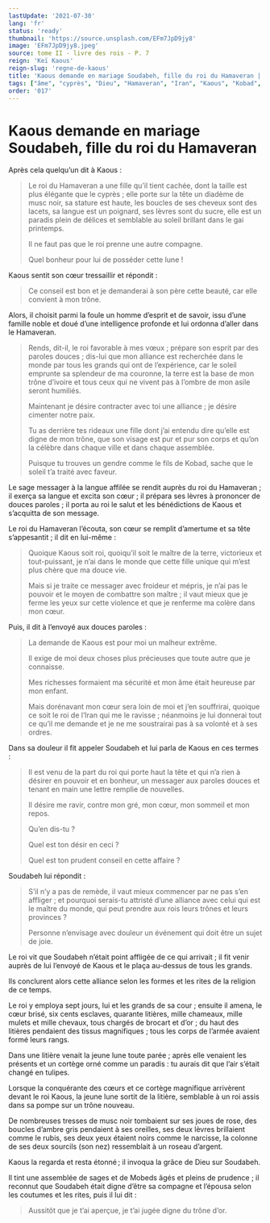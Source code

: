 ```yaml
---
lastUpdate: '2021-07-30'
lang: 'fr'
status: 'ready'
thumbnail: 'https://source.unsplash.com/EFm7JpD9jy8'
image: 'EFm7JpD9jy8.jpeg'
source: tome II - livre des rois - P. 7
reign: 'Keï Kaous'
reign-slug: 'regne-de-kaous'
title: 'Kaous demande en mariage Soudabeh, fille du roi du Hamaveran | Le Livre des Rois | Shâhnâmeh'
tags: ["âme", "cyprès", "Dieu", "Hamaveran", "Iran", "Kaous", "Kobad", "Mobeds", "Soudabeh"]
order: '017'
---
```


<!-- LTeX: language=fr -->

# Kaous demande en mariage Soudabeh, fille du roi du Hamaveran

Après cela quelqu’un dit à Kaous :

> Le roi du Hamaveran a une fille qu’il tient cachée, dont la taille est plus élégante que le cyprès ; elle porte sur la tête un diadème de musc noir, sa stature est haute, les boucles de ses cheveux sont des lacets, sa langue est un poignard, ses lèvres sont du sucre, elle est un paradis plein de délices et semblable au soleil brillant dans le gai printemps.
>
> Il ne faut pas que le roi prenne une autre compagne.
>
> Quel bonheur pour lui de posséder cette lune !

Kaous sentit son cœur tressaillir et répondit :

> Ce conseil est bon et je demanderai à son père cette beauté, car elle convient à mon trône.

Alors, il choisit parmi la foule un homme d’esprit et de savoir, issu d’une famille noble et doué d’une intelligence profonde et lui ordonna d’aller dans le Hamaveran.

> Rends, dit-il, le roi favorable à mes vœux ;
> prépare son esprit par des paroles douces ;
> dis-lui que mon alliance est recherchée dans le monde par tous les grands qui ont de l’expérience, car le soleil emprunte sa splendeur de ma couronne, la terre est la base de mon trône d’ivoire et tous ceux qui ne vivent pas à l’ombre de mon asile seront humiliés.
>
> Maintenant je désire contracter avec toi une alliance ; je désire cimenter notre paix.
>
> Tu as derrière tes rideaux une fille dont j’ai entendu dire qu’elle est digne de mon trône, que son visage est pur et pur son corps et qu’on la célèbre dans chaque ville et dans chaque assemblée.
>
> Puisque tu trouves un gendre comme le fils de Kobad, sache que le soleil t’a traité avec faveur.

Le sage messager à la langue affilée se rendit auprès du roi du Hamaveran ; il exerça sa langue et excita son cœur ; il prépara ses lèvres à prononcer de douces paroles ; il porta au roi le salut et les bénédictions de Kaous et s’acquitta de son message.

Le roi du Hamaveran l’écouta, son cœur se remplit d’amertume et sa tête s’appesantit ; il dit en lui-même :

> Quoique Kaous soit roi, quoiqu’il soit le maître de la terre, victorieux et tout-puissant, je n’ai dans le monde que cette fille unique qui m’est plus chère que ma douce vie.
>
> Mais si je traite ce messager avec froideur et mépris, je n’ai pas le pouvoir et le moyen de combattre son maître ; il vaut mieux que je ferme les yeux sur cette violence et que je renferme ma colère dans mon cœur.

Puis, il dit à l’envoyé aux douces paroles :

> La demande de Kaous est pour moi un malheur extrême.
>
> Il exige de moi deux choses plus précieuses que toute autre que je connaisse.
>
> Mes richesses formaient ma sécurité et mon âme était heureuse par mon enfant.
>
> Mais dorénavant mon cœur sera loin de moi et j’en souffrirai, quoique ce soit le roi de l’Iran qui me le ravisse ; néanmoins je lui donnerai tout ce qu’il me demande et je ne me soustrairai pas à sa volonté et à ses ordres.

Dans sa douleur il fit appeler Soudabeh et lui parla de Kaous en ces termes :

> Il est venu de la part du roi qui porte haut la tête et qui n’a rien à désirer en pouvoir et en bonheur, un messager aux paroles douces et tenant en main une lettre remplie de nouvelles.
>
> Il désire me ravir, contre mon gré, mon cœur, mon sommeil et mon repos.
>
> Qu’en dis-tu ?
>
> Quel est ton désir en ceci ?
>
> Quel est ton prudent conseil en cette affaire ?

Soudabeh lui répondit :

> S’il n’y a pas de remède, il vaut mieux commencer par ne pas s’en affliger ; et pourquoi serais-tu attristé d’une alliance avec celui qui est le maître du monde, qui peut prendre aux rois leurs trônes et leurs provinces ?
>
> Personne n’envisage avec douleur un événement qui doit être un sujet de joie.

Le roi vit que Soudabeh n’était point affligée de ce qui arrivait ; il fit venir auprès de lui l’envoyé de Kaous et le plaça au-dessus de tous les grands.

Ils conclurent alors cette alliance selon les formes et les rites de la religion de ce temps.

Le roi y employa sept jours, lui et les grands de sa cour ; ensuite il amena, le cœur brisé, six cents esclaves, quarante litières, mille chameaux, mille mulets et mille chevaux, tous chargés de brocart et d’or ; du haut des litières pendaient des tissus magnifiques ; tous les corps de l’armée avaient formé leurs rangs.

Dans une litière venait la jeune lune toute parée ; après elle venaient les présents et un cortège orné comme un paradis : tu aurais dit que l’air s’était changé en tulipes.

Lorsque la conquérante des cœurs et ce cortège magnifique arrivèrent devant le roi Kaous, la jeune lune sortit de la litière, semblable à un roi assis dans sa pompe sur un trône nouveau.

De nombreuses tresses de musc noir tombaient sur ses joues de rose, des boucles d’ambre gris pendaient à ses oreilles, ses deux lèvres brillaient comme le rubis, ses deux yeux étaient noirs comme le narcisse, la colonne de ses deux sourcils (son nez) ressemblait à un roseau d’argent.

Kaous la regarda et resta étonné ; il invoqua la grâce de Dieu sur Soudabeh.

Il tint une assemblée de sages et de Mobeds âgés et pleins de prudence ; il reconnut que Soudabeh était digne d’être sa compagne et l’épousa selon les coutumes et les rites, puis il lui dit :

> Aussitôt que je t’ai aperçue, je t’ai jugée digne du trône d’or.
